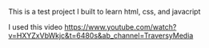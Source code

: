 This is a test project I built to learn html, css, and javacript

I used this video
https://www.youtube.com/watch?v=HXYZxVbWkjc&t=6480s&ab_channel=TraversyMedia
